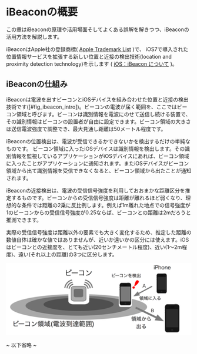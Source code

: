 
# iBeaconの概要

この章はiBeaconの原理や活用場面そしてよくある誤解を解きつつ、iBeaconの活用方法を解説します。

iBeaconはApple社の登録商標( [Apple Trademark List](https://www.apple.com/legal/intellectual-property/trademark/appletmlist.html) )で、
iOS7で導入された位置情報サービスを拡張する新しい位置と近接の検出技術(location and proximity detection technology)を示します ( [iOS：iBeacon について](http://support.apple.com/kb/HT6048?viewlocale=ja_JP&locale=ja_JP) )。

## iBeaconの仕組み

iBeaconは電波を出すビーコンとiOSデバイスを組み合わせた位置と近接の検出技術です([#fig_ibeacon_intro])。ビーコンの電波が届く範囲を、ここではビーコン領域と呼びます。ビーコンは識別情報を電波にのせて送信し続ける装置で、その識別情報はビーコンの設置者が自由に設定できます。ビーコン領域の大きさは送信電波強度で調整でき、最大見通し距離は50メートル程度です。

iBeaconの位置検出は、電波が受信できるかできないかを検出するだけの単純なものです。
ビーコン領域に入ったiOSデバイスは識別情報を検出します。その識別情報を監視しているアプリケーションがiOSデバイスにあれば、ビーコン領域に入ったことがアプリケーションに通知されます。またiOSデバイスがビーコン領域から出て識別情報を受信できなくなると、ビーコン領域から出たことが通知されます。

iBeaconの近接検出は、電波の受信信号強度を利用しておおまかな距離区分を推定するものです。ビーコンからの受信信号強度は距離が離れるほど弱くなり、理想的な条件では距離の2乗に反比例します。例えば1m離れた地点での信号強度が1のビーコンからの受信信号強度が0.25ならば、ビーコンとの距離は2mだろうと推測できます。

実際の受信信号強度は距離以外の要素でも大きく変化するため、推定した距離の数値自体は確かな値ではありませんが、近いか遠いかの区分には使えます。iOSはビーコンとの近接度を、とても近い(20センチメートル程度)、近い(1〜2m程度)、遠い(それ以上の距離)の3つに区分します。

![ #fig_ibeacon_intro ビーコンとiPhone](fig/ch01_beacon.png)

~ 以下省略 ~






